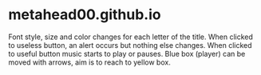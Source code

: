 # metahead00.github.io

Font style, size and color changes for each letter of the title.
When clicked to useless button, an alert occurs but nothing else changes.
When clicked to useful button music starts to play or pauses.
Blue box (player) can be moved with arrows, aim is to reach to yellow box.
